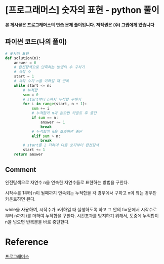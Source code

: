 # [프로그래머스] 숫자의 표현 - python 풀이

**본 게시물은 프로그래머스의 연습 문제 풀이입니다. 저작권은 (주) 그랩에게 있습니다**



## 파이썬 코드(나의 풀이)

```python
# 숫자의 표현
def solution(n):
    answer = 0
    # 완전탐색으로 만족하는 방법의 수 구하기
    # 시작 수
    start = 1
    # 시작 수가 n을 이하일 때 반복
    while start <= n:
        # 누적합
        sum = 0
        # start부터 n까지 누적합 구하기
        for i in range(start, n + 1):
            sum += i
            # 누적합이 n과 같으면 카운트 후 중단
            if sum == n:
                answer += 1
                break
            # 누적합이 n을 초과하면 중단
            elif sum > n:
                break
        # start를 1 더하여 다음 숫자부터 완전탐색
        start += 1
    return answer
```



## Comment

완전탐색으로 자연수 n을 연속한 자연수들로 표현하는 방법을 구한다.

시작수를 1부터 n이 될때까지 연속되는 누적합을 각 경우에서 구하고 n이 되는 경우만 카운트하면 된다.

while을 사용하여, 시작수가 n이하일 때 실행하도록 하고 그 안의 for문에서 시작수로부터 n까지 i를 더하여 누적합을 구한다. 시간초과를 방지하기 위해서, 도중에 누적합이 n을 넘으면 반복문을 바로 중단한다.

# Reference

[프로그래머스](https://programmers.co.kr)


